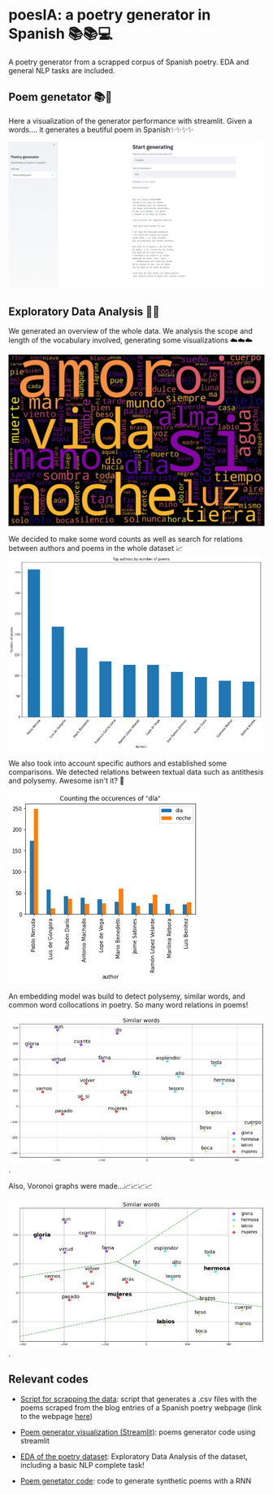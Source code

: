 # poesIA: a poetry generator in Spanish 📚📚💻
A poetry generator from a scrapped corpus of Spanish poetry. EDA and general NLP tasks are included. 


## Poem genetator 📚🤯
Here a visualization of the generator performance with streamlit. Given a words.... it generates a beutiful poem in Spanish✨✨✨✨

![wordcloud](images/poem_generator.png)

## Exploratory Data Analysis 🔎🔎

We generated an overview of the whole data. We analysis the scope and length of the vocabulary involved, generating some visualizations ☁️☁️☁️

![wordcloud](images/wordcloud.jpg)


We decided to make some word counts as well as search for relations between authors and poems in the whole dataset 📈
<img src="images/graph3.png" alt="Author count" width="500"/>


We also took into account specific authors and established some comparisons. We detected relations between textual data such as antithesis and polysemy. Awesome isn't it? 🤩

![graph2](images/graph2.png)



An embedding model was build to detect polysemy, similar words, and common word collocations in poetry. So many word relations in poems!

![wordcloud](images/embedding1.png).


Also, Voronoi graphs were made...📈📈📈📈

![wordcloud](images/embedding2.png).

## Relevant codes
- [Script for scrapping the data](https://github.com/andreamorgar/poesIA/blob/master/poetry-scrapper.py): script that generates a .csv files with the poems scraped from the blog entries of a Spanish poetry webpage (link to the webpage [here](https://www.poemas-del-alma.com))

- [Poem generator visualization (Streamlit)](https://github.com/andreamorgar/poesIA/blob/master/generating_poems.py): poems generator code using streamlit 

- [EDA of the poetry dataset](https://github.com/andreamorgar/poesIA/blob/master/data%20exploration.ipynb): Exploratory Data Analysis of the dataset, including a basic NLP complete task!

- [Poem genetator code](https://github.com/andreamorgar/poesIA/blob/master/poetry%20generator.ipynb): code to generate synthetic poems with a RNN


